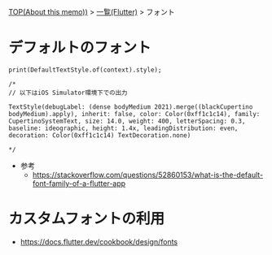 [TOP(About this memo))](../README.md) > [一覧(Flutter)](./README.md) > フォント



# デフォルトのフォント
```
print(DefaultTextStyle.of(context).style);

/*
// 以下はiOS Simulator環境下での出力

TextStyle(debugLabel: (dense bodyMedium 2021).merge((blackCupertino bodyMedium).apply), inherit: false, color: Color(0xff1c1c14), family: CupertinoSystemText, size: 14.0, weight: 400, letterSpacing: 0.3, baseline: ideographic, height: 1.4x, leadingDistribution: even, decoration: Color(0xff1c1c14) TextDecoration.none)

*/
```
* 参考
    * https://stackoverflow.com/questions/52860153/what-is-the-default-font-family-of-a-flutter-app

# カスタムフォントの利用
* https://docs.flutter.dev/cookbook/design/fonts
